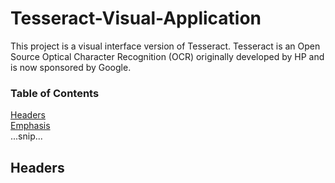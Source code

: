 # Tesseract-Visual-Application
This project is a visual interface version of Tesseract. Tesseract is an Open Source Optical Character Recognition (OCR) originally developed by HP and is now sponsored by Google.   
### Table of Contents  
[Headers](#headers)  
[Emphasis](#emphasis)  
...snip...    
<a name="headers"/>
## Headers
